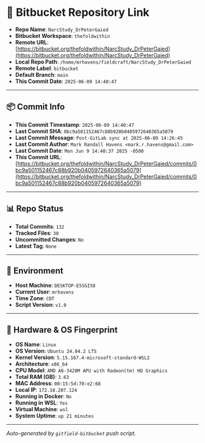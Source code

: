 # 🔗 Bitbucket Repository Link

- **Repo Name**: `NarcStudy_DrPeterGaied`
- **Bitbucket Workspace**: `thefoldwithin`
- **Remote URL**: [https://bitbucket.org/thefoldwithin/NarcStudy_DrPeterGaied](https://bitbucket.org/thefoldwithin/NarcStudy_DrPeterGaied)
- **Local Repo Path**: `/home/mrhavens/fieldcraft/NarcStudy_DrPeterGaied`
- **Remote Label**: `bitbucket`
- **Default Branch**: `main`
- **This Commit Date**: `2025-06-09 14:40:47`

---

## 📦 Commit Info

- **This Commit Timestamp**: `2025-06-09 14:40:47`
- **Last Commit SHA**: `0bc9a501152467c88b920b0405972640365a5079`
- **Last Commit Message**: `Post-GitLab sync at 2025-06-09 14:26:45`
- **Last Commit Author**: `Mark Randall Havens <mark.r.havens@gmail.com>`
- **Last Commit Date**: `Mon Jun 9 14:40:37 2025 -0500`
- **This Commit URL**: [https://bitbucket.org/thefoldwithin/NarcStudy_DrPeterGaied/commits/0bc9a501152467c88b920b0405972640365a5079](https://bitbucket.org/thefoldwithin/NarcStudy_DrPeterGaied/commits/0bc9a501152467c88b920b0405972640365a5079)

---

## 📊 Repo Status

- **Total Commits**: `132`
- **Tracked Files**: `30`
- **Uncommitted Changes**: `No`
- **Latest Tag**: `None`

---

## 🧭 Environment

- **Host Machine**: `DESKTOP-E5SGI58`
- **Current User**: `mrhavens`
- **Time Zone**: `CDT`
- **Script Version**: `v1.0`

---

## 🧬 Hardware & OS Fingerprint

- **OS Name**: `Linux`
- **OS Version**: `Ubuntu 24.04.2 LTS`
- **Kernel Version**: `5.15.167.4-microsoft-standard-WSL2`
- **Architecture**: `x86_64`
- **CPU Model**: `AMD A6-3420M APU with Radeon(tm) HD Graphics`
- **Total RAM (GB)**: `3.63`
- **MAC Address**: `00:15:5d:70:e2:68`
- **Local IP**: `172.18.207.124`
- **Running in Docker**: `No`
- **Running in WSL**: `Yes`
- **Virtual Machine**: `wsl`
- **System Uptime**: `up 21 minutes`

---

_Auto-generated by `gitfield-bitbucket` push script._
